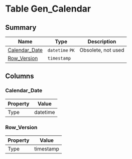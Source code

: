 # Table Gen_Calendar


## Summary

| Name | Type | Description |
| - | - | --- |
|[Calendar_Date](#calendar_date)|`datetime` `PK`|Obsolete, not used|
|[Row_Version](#row_version)|`timestamp` ||

## Columns

### Calendar_Date

| Property | Value |
| - | - |
|Type|datetime|

### Row_Version

| Property | Value |
| - | - |
|Type|timestamp|


